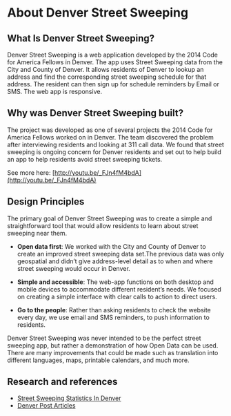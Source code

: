 # About Denver Street Sweeping
## What Is Denver Street Sweeping?

Denver Street Sweeping is a web application developed by the 2014 Code for America Fellows in Denver. The app uses Street Sweeping data from the City and County of Denver. It allows residents of Denver to lookup an address and find the corresponding street sweeping schedule for that address. The resident can then sign up for schedule reminders by Email or SMS. The web app is responsive.

## Why was Denver Street Sweeping built?

The project was developed as one of several projects the 2014 Code for America Fellows worked on in Denver. The team discovered the problem after interviewing residents and looking at 311 call data. We found that street sweeping is ongoing concern for Denver residents and set out to help build an app to help residents avoid street sweeping tickets. 

See more here: [http://youtu.be/_FJn4fM4bdA](http://youtu.be/_FJn4fM4bdA)

## Design Principles

The primary goal of Denver Street Sweeping was to create a simple and straightforward tool that would allow residents to learn about street sweeping near them. 

* **Open data first**: We worked with the City and County of Denver to create an improved street sweeping data set.The previous data was only geospatial and didn’t give address-level detail as to when and where street sweeping would occur in Denver.

* **Simple and accessible**: The web-app functions on both desktop and mobile devices to accommodate different resident’s needs. We focused on creating a simple interface with clear calls to action to direct users.

* **Go to the people**: Rather than asking residents to check the website every day, we use email and SMS reminders, to push information to residents.

Denver Street Sweeping was never intended to be the perfect street sweeping app, but rather a demonstration of how Open Data can be used. There are many improvements that could be made such as translation into different languages, maps, printable calendars, and much more. 


## Research and references

* [Street Sweeping Statistics In Denver](https://docs.google.com/spreadsheets/d/1sPYKVcEkDPQxyAwbuoKs3GzG3rUJ_Rsj9PwOu7Vn3KQ/edit?usp=sharing)
* [Denver Post Articles](https://bitly.com/bundles/o_5b65tcr36i/1)

